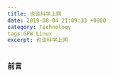 ```yaml
---
title: 也谈科学上网
date: 2019-08-04 21:09:33 +0800
category: Technology
tags:GFW Linux
excerpt: 也谈科学上网
---
```




### 前言

